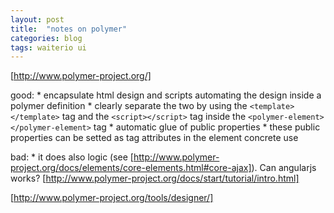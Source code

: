 ```yaml
---
layout: post
title:  "notes on polymer"
categories: blog
tags: waiterio ui
---
```


[http://www.polymer-project.org/]

good: 
	* encapsulate html design and scripts automating the design inside a polymer definition
	* clearly separate the two by using the `<template></template>` tag and the `<script></script>` tag inside the `<polymer-element></polymer-element>` tag
	* automatic glue of public properties
	* these public properties can be setted as tag attributes in the element concrete use

bad:
	* it does also logic (see [http://www.polymer-project.org/docs/elements/core-elements.html#core-ajax]). Can angularjs works?
[http://www.polymer-project.org/docs/start/tutorial/intro.html]


[http://www.polymer-project.org/tools/designer/]


